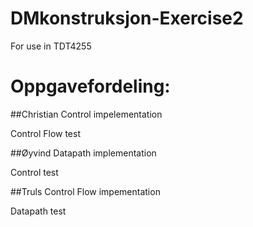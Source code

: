 # DMkonstruksjon-Exercise2
For use in TDT4255

# Oppgavefordeling:

##Christian
Control impelementation

Control Flow test

##Øyvind
Datapath implementation

Control test

##Truls
Control Flow impementation

Datapath test
